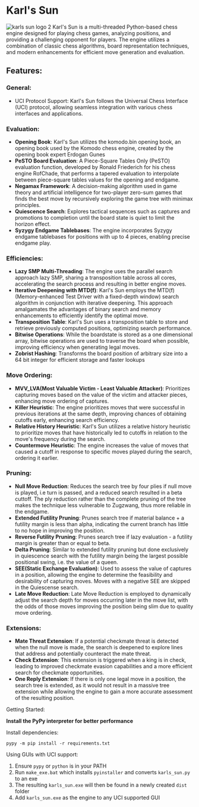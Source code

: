 # Karl's Sun
![karls sun logo 2](https://github.com/Izy266/Karls-Sun/assets/54121657/be459530-f7e5-4bf6-adcd-00ab63216af5)
Karl's Sun is a multi-threaded Python-based chess engine designed for playing chess games, analyzing positions, and providing a challenging opponent for players. The engine utilizes a combination of classic chess algorithms, board representation techniques, and modern enhancements for efficient move generation and evaluation.

## Features:

### General:
* UCI Protocol Support: Karl's Sun follows the Universal Chess Interface (UCI) protocol, allowing seamless integration with various chess interfaces and applications.

### Evaluation:
* **Opening Book**: Karl's Sun utilizes the komodo.bin opening book, an opening book used by the Komodo chess engine, created by the opening book expert Erdogan Gunes
* **PeSTO Board Evaluation**: A Piece-Square Tables Only (PeSTO) evaluation function, developed by Ronald Friederich for his chess engine RofChade, that performs a tapered evaluation to interpolate between piece-square tables values for the opening and endgame.
* **Negamax Framework**: A decision-making algorithm used in game theory and artificial intelligence for two-player zero-sum games that finds the best move by recursively exploring the game tree with minimax principles.
* **Quiescence Search**: Explores tactical sequences such as captures and promotions to completion until the board state is quiet to limit the horizon effect.
* **Syzygy Endgame Tablebases**: The engine incorporates Syzygy endgame tablebases for positions with up to 4 pieces, enabling precise endgame play.

### Efficiencies:
* **Lazy SMP Multi-Threading**: The engine uses the parallel search approach lazy SMP, sharing a transposition table across all cores, accelerating the search process and resulting in better engine moves.
* **Iterative Deepening with MTD(f)**: Karl's Sun employs the MTD(f) (Memory-enhanced Test Driver with a fixed-depth window) search algorithm in conjunction with iterative deepening. This approach amalgamates the advantages of binary search and memory enhancements to efficiently identify the optimal move.
* **Transposition Table**: Karl's Sun uses a transposition table to store and retrieve previously computed positions, optimizing search performance.
* **Bitwise Operations**: While the boardstate is stored as a one dimensional array, bitwise operations are used to traverse the board when possible, improving efficiency when generating legal moves.
* **Zobrist Hashing**: Transforms the board position of arbitrary size into a 64 bit integer for efficient storage and faster lookups

### Move Ordering:
* **MVV_LVA(Most Valuable Victim - Least Valuable Attacker)**: Prioritizes capturing moves based on the value of the victim and attacker pieces, enhancing move ordering of captures.
* **Killer Heuristic**: The engine prioritizes moves that were successful in previous iterations at the same depth, improving chances of obtaining cutoffs early, enhancing search efficiency.
* **Relative History Heuristic**: Karl's Sun utilizes a relative history heuristic to prioritize moves that have historically led to cutoffs in relation to the move's frequency during the search.
* **Countermove Heuristic**: The engine increases the value of moves that caused a cutoff in response to specific moves played during the search, ordering it earlier.

### Pruning:
* **Null Move Reduction**: Reduces the search tree by four plies if null move is played, i.e turn is passed, and a reduced search resulted in a beta cuttoff. The ply reduction rather than the complete pruning of the tree makes the technique less vulnerable to Zugzwang, thus more reliable in the endgame.
* **Extended Futility Pruning**: Prunes search tree if material balance + a futility margin is less than alpha, indicating the current branch has little to no hope in improving the position.
* **Reverse Futility Pruning**: Prunes search tree if lazy evaluation - a futility margin is greater than or equal to beta.
* **Delta Pruning**: Similar to extended futility pruning but done exclusively in quiescence search with the futility margin being the largest possible positional swing, i.e. the value of a queen.
* **SEE(Static Exchange Evaluation)**: Used to assess the value of captures in a position, allowing the engine to determine the feasibility and desirability of capturing moves. Moves with a negative SEE are skipped in the Quiescense search.
* **Late Move Reduction**: Late Move Reduction is employed to dynamically adjust the search depth for moves occurring later in the move list, with the odds of those moves improving the position being slim due to quality move ordering.

### Extensions:
* **Mate Threat Extension**: If a potential checkmate threat is detected when the null move is made, the search is deepened to explore lines that address and potentially counteract the mate threat.
* **Check Extension**: This extension is triggered when a king is in check, leading to improved checkmate evasion capabilities and a more efficient search for checkmate opportunities.
* **One Reply Extension**: If there is only one legal move in a position, the search tree is extended, as it would not result in a massive tree extension while allowing the engine to gain a more accurate assessment of the resulting position.
  
Getting Started:

**Install the PyPy interpreter for better performance**

Install dependencies:

    pypy -m pip install -r requirements.txt

Using GUIs with UCI support:
1. Ensure `pypy` or `python` is in your PATH
2. Run `make_exe.bat` which installs `pyinstaller` and converts `karls_sun.py` to an exe
5. The resulting `karls_sun.exe` will then be found in a newly created `dist` folder
6. Add `karls_sun.exe` as the engine to any UCI supported GUI
